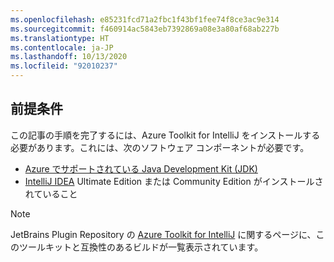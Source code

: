 ```yaml
---
ms.openlocfilehash: e85231fcd71a2fbc1f43bf1fee74f8ce3ac9e314
ms.sourcegitcommit: f460914ac5843eb7392869a08e3a80af68ab227b
ms.translationtype: HT
ms.contentlocale: ja-JP
ms.lasthandoff: 10/13/2020
ms.locfileid: "92010237"
---
```

## <a name="prerequisites"></a>前提条件

この記事の手順を完了するには、Azure Toolkit for IntelliJ をインストールする必要があります。これには、次のソフトウェア コンポーネントが必要です。

* [Azure でサポートされている Java Development Kit (JDK)](../../fundamentals/java-jdk-long-term-support.md)
* [IntelliJ IDEA](https://www.jetbrains.com/idea/download/) Ultimate Edition または Community Edition がインストールされていること

> [!NOTE]
> JetBrains Plugin Repository の [Azure Toolkit for IntelliJ](https://plugins.jetbrains.com/plugin/8053) に関するページに、このツールキットと互換性のあるビルドが一覧表示されています。

<!--
> [!IMPORTANT]
> 
> If you are using the Azure Toolkit for IntelliJ on Windows, the toolkit requires installing the Azure SDK 2.9.6 or later in order to use the Azure emulator. You have two options for installing the Azure SDK:
> 
> * You can download and install the Azure SDK by using the [Web Platform Installer (WebPI)](https://go.microsoft.com/fwlink/?LinkID=252838).
> * If you do not have the Azure SDK installed when you create your first Azure deployment project, you will be prompted to automatically download install the requisite version of the Azure SDK.
> 
> Note that the Azure SDK is only required on Windows.
> 
-->
